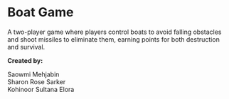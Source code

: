 # Boat Game

A two-player game where players control boats to avoid falling obstacles and shoot missiles to eliminate them, earning points for both destruction and survival.


**Created by:**

Saowmi Mehjabin  
Sharon Rose Sarker  
Kohinoor Sultana Elora  


